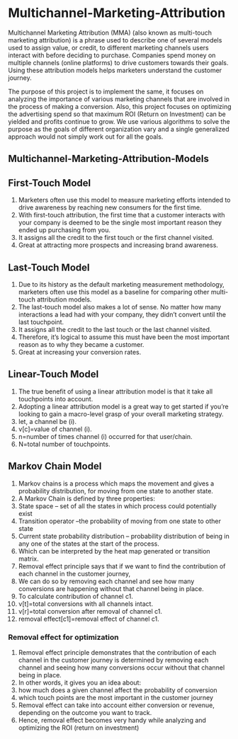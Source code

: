 # Multichannel-Marketing-Attribution
Multichannel Marketing Attribution (MMA) (also known as multi-touch marketing attribution) is a phrase used to describe one of several models used to assign value, or credit, to different marketing channels users interact with before deciding to purchase. Companies spend money on multiple channels (online platforms) to drive customers towards their goals. Using these attribution models helps marketers understand the customer journey. 

The purpose of this project is to implement the same, it focuses on analyzing the importance of various marketing channels that are involved in the process of making a conversion. Also, this project focuses on optimizing the advertising spend so that maximum ROI (Return on Investment) can be yielded and profits continue to grow. We use various algorithms to solve the purpose as the goals of different organization vary and a single generalized approach would not simply work out for all the goals.  


## Multichannel-Marketing-Attribution-Models 
## First-Touch Model  
1. Marketers often use this model to measure marketing efforts intended to drive awareness by reaching new consumers for the first time. 
2. With first-touch attribution, the first time that a customer interacts with your company is deemed to be the single most important reason they ended up purchasing from you. 
3. It assigns all the credit to the first touch or the first channel visited.
4. Great at attracting more prospects and increasing brand awareness. 

## Last-Touch Model   
1. Due to its history as the default marketing measurement methodology, marketers often use this model as a baseline for comparing other multi-touch attribution models. 
2. The last-touch model also makes a lot of sense. No matter how many interactions a lead had with your company, they didn’t convert until the last touchpoint. 
3. It assigns all the credit to the last touch or the last channel visited.
4. Therefore, it’s logical to assume this must have been the most important reason as to why they became a customer. 
5. Great at increasing your conversion rates.

## Linear-Touch Model 
1. The true benefit of using a linear attribution model is that it take all touchpoints into account. 
2. Adopting a linear attribution model is a great way to get started if you’re looking to gain a macro-level grasp of your overall marketing strategy. 
3. let, a channel be (i). 
4. v[c]=value of channel (i). 
5. n=number of times channel (i) occurred for that user/chain. 
6. N=total number of touchpoints. 

## Markov Chain Model
1. Markov chains is a process which maps the movement and gives a probability distribution, for moving from one state to another state. 
2. A Markov Chain is defined by three properties: 
  1. State space – set of all the states in which process could potentially exist 
  2. Transition operator –the probability of moving from one state to other state 
  3. Current state probability distribution – probability distribution of being in any one of the states at the start of the process. 
3. Which can be interpreted by the heat map generated or transition matrix. 
4. Removal effect principle says that if we want to find the contribution of each channel in the customer journey, 
5. We can do so by removing each channel and see how many conversions are happening without that channel being in place. 
6. To calculate contribution of channel c1. 
7. v[t]=total conversions with all channels intact. 
8. v[r]=total conversion after removal of channel c1. 
9. removal effect[c1]=removal effect of channel c1.

### Removal effect for optimization 
1. Removal effect principle demonstrates that the contribution of each channel in the customer journey is determined by removing each channel and seeing how many conversions occur without that channel being in place. 
2. In other words, it gives you an idea about: 
  1. how much does a given channel affect the probability of conversion 
  2. which touch points are the most important in the customer journey 
3. Removal effect can take into account either conversion or revenue, depending on the outcome you want to track. 
4. Hence, removal effect becomes very handy while analyzing and optimizing the ROI (return on investment)

